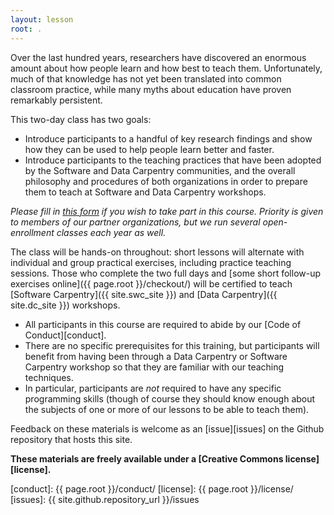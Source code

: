 ```yaml
---
layout: lesson
root: .
---
```


Over the last hundred years,
researchers have discovered an enormous amount about how people learn
and how best to teach them.
Unfortunately,
much of that knowledge has not yet been translated into common classroom practice,
while many myths about education have proven remarkably persistent.

This two-day class has two goals:

*   Introduce participants to a handful of key research findings
    and show how they can be used to help people learn better and faster.
*   Introduce participants to the teaching practices that have been adopted by
    the Software and Data Carpentry communities, and the overall philosophy
    and procedures of both organizations
    in order to prepare them to teach at Software and Data Carpentry workshops.

*Please fill in [this form][application-form] if you wish to take part in this course.
Priority is given to members of our partner organizations,
but we run several open-enrollment classes each year as well.*

The class will be hands-on throughout:
short lessons will alternate with individual and group practical exercises,
including practice teaching sessions.
Those who complete the two full days
and [some short follow-up exercises online]({{ page.root }}/checkout/)
will be certified to teach [Software Carpentry]({{ site.swc_site }})
and [Data Carpentry]({{ site.dc_site }}) workshops.

*   All participants in this course are required to abide by our [Code of Conduct][conduct].
*   There are no specific prerequisites for this training,
    but participants will benefit from having been through a Data Carpentry or Software Carpentry workshop
    so that they are familiar with our teaching techniques.
*   In particular, participants are *not* required to have any specific programming skills
    (though of course they should know enough about the subjects of one or more of our lessons
    to be able to teach them).

Feedback on these materials is welcome as an [issue][issues] on the Github repository that hosts this site.

**These materials are freely available under a [Creative Commons license][license].**

[application-form]: https://amy.software-carpentry.org/workshops/request_training/
[conduct]: {{ page.root }}/conduct/
[license]: {{ page.root }}/license/
[issues]: {{ site.github.repository_url }}/issues
